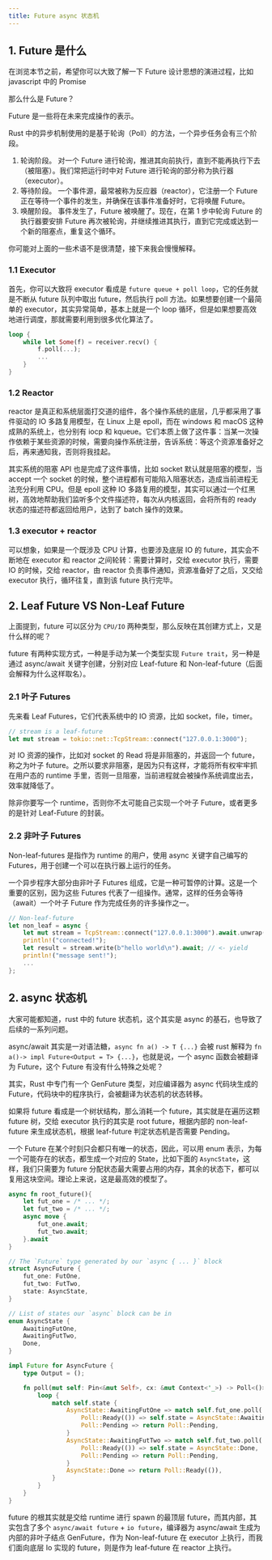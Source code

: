 ```yaml
---
title: Future async 状态机 
---
```


## 1. Future 是什么

在浏览本节之前，希望你可以大致了解一下 Future 设计思想的演进过程，比如 javascript 中的 Promise

那么什么是 Future？

Future 是一些将在未来完成操作的表示。

Rust 中的异步机制使用的是基于轮询（Poll）的方法，一个异步任务会有三个阶段。

1. 轮询阶段。 对一个 Future 进行轮询，推进其向前执行，直到不能再执行下去（被阻塞）。我们常把运行时中对 Future 进行轮询的部分称为执行器（executor）。
2. 等待阶段。 一个事件源，最常被称为反应器（reactor），它注册一个 Future 正在等待一个事件的发生，并确保在该事件准备好时，它将唤醒 Future。
3. 唤醒阶段。 事件发生了，Future 被唤醒了。现在，在第 1 步中轮询 Future 的执行器要安排 Future 再次被轮询，并继续推进其执行，直到它完成或达到一个新的阻塞点，重复这个循环。

你可能对上面的一些术语不是很清楚，接下来我会慢慢解释。

### 1.1 Executor

首先，你可以大致将 executor 看成是 `future queue + poll loop`，它的任务就是不断从 future 队列中取出 future，然后执行 poll 方法。如果想要创建一个最简单的 executor，其实异常简单，基本上就是一个 loop 循环，但是如果想要高效地进行调度，那就需要利用到很多优化算法了。

```rust
loop {
    while let Some(f) = receiver.recv() {
        f.poll(...);
        ...
    }
}
```

### 1.2 Reactor

reactor 是真正和系统层面打交道的组件，各个操作系统的底层，几乎都采用了事件驱动的 IO 多路复用模型，在 Linux 上是 epoll，而在 windows 和 macOS 这种成熟的系统上，也分别有 iocp 和 kqueue。它们本质上做了这件事：当某一次操作依赖于某些资源的时候，需要向操作系统注册，告诉系统：等这个资源准备好之后，再来通知我，否则将我挂起。

其实系统的阻塞 API 也是完成了这件事情，比如 socket 默认就是阻塞的模型，当 accept 一个 socket 的时候，整个进程都有可能陷入阻塞状态，造成当前进程无法充分利用 CPU。但是 epoll 这种 IO 多路复用的模型，其实可以通过一个红黑树，高效地帮助我们监听多个文件描述符，每次从内核返回，会将所有的 ready 状态的描述符都返回给用户，达到了 batch 操作的效果。

### 1.3 executor + reactor

可以想象，如果是一个既涉及 CPU 计算，也要涉及底层 IO 的 future，其实会不断地在 executor 和 reactor 之间轮转：需要计算时，交给 executor 执行，需要 IO 的时候，交给 reactor，由 reactor 负责事件通知，资源准备好了之后，又交给 executor 执行，循环往复，直到该 future 执行完毕。

## 2. Leaf Future VS Non-Leaf Future

上面提到，future 可以区分为 `CPU/IO` 两种类型，那么反映在其创建方式上，又是什么样的呢？

future 有两种实现方式，一种是手动为某一个类型实现 `Future trait`，另一种是通过 async/await 关键字创建，分别对应 Leaf-future 和 Non-leaf-future（后面会解释为什么这样取名）。

### 2.1 叶子 Futures

先来看 Leaf Futures，它们代表系统中的 IO 资源，比如 socket，file，timer。

```rust
// stream is a leaf-future
let mut stream = tokio::net::TcpStream::connect("127.0.0.1:3000");
```

对 IO 资源的操作，比如对 socket 的 Read 将是非阻塞的，并返回一个 future，称之为叶子 future。之所以要求非阻塞，是因为只有这样，才能将所有权牢牢抓在用户态的 runtime 手里，否则一旦阻塞，当前进程就会被操作系统调度出去，效率就降低了。

除非你要写一个 runtime，否则你不太可能自己实现一个叶子 Future，或者更多的是针对 Leaf-Future 的封装。

<!-- 你也不太可能将一个叶子 Future 传给一个 runtime 然后单独运行完成，你读了下一段就会明白。 -->

### 2.2 非叶子 Futures

Non-leaf-futures 是指作为 runtime 的用户，使用 async 关键字自己编写的 Futures，用于创建一个可以在执行器上运行的任务。

一个异步程序大部分由非叶子 Futures 组成，它是一种可暂停的计算。这是一个重要的区别，因为这些 Futures 代表了一组操作。通常，这样的任务会等待（await）一个叶子 Future 作为完成任务的许多操作之一。

```rust
// Non-leaf-future
let non_leaf = async {
    let mut stream = TcpStream::connect("127.0.0.1:3000").await.unwrap();// <- yield
    println!("connected!");
    let result = stream.write(b"hello world\n").await; // <- yield
    println!("message sent!");
    ...
};
```

## 2. async 状态机

大家可能都知道，rust 中的 future 状态机，这个其实是 async 的基石，也导致了后续的一系列问题。

async/await 其实是一对语法糖，`async fn a() -> T {...}` 会被 rust 解释为 `fn a()-> impl Future<Output = T> {...}`，也就是说，一个 async 函数会被翻译为 Future，这个 Future 有没有什么特殊之处呢？

其实，Rust 中专门有一个 GenFuture 类型，对应编译器为 async 代码块生成的 Future，代码块中的程序执行，会被翻译为状态机的状态转移。

如果将 future 看成是一个树状结构，那么消耗一个 future，其实就是在遍历这颗 future 树，交给 executor 执行的其实是 root future，根据内部的 non-leaf-future 来生成状态机，根据 leaf-future 判定状态机是否需要 Pending。

一个 Future 在某个时刻只会都只有唯一的状态，因此，可以用 enum 表示，为每一个可能存在的状态，都生成一个对应的 State，比如下面的 `AsyncState`，这样，我们只需要为 future 分配状态最大需要占用的内存，其余的状态下，都可以复用这块空间。理论上来说，这是最高效的模型了。


```rust
async fn root_future(){
    let fut_one = /* ... */;
    let fut_two = /* ... */;
    async move {
        fut_one.await;
        fut_two.await;
    }.await
}
```

```rust
// The `Future` type generated by our `async { ... }` block
struct AsyncFuture {
    fut_one: FutOne,
    fut_two: FutTwo,
    state: AsyncState,
}

// List of states our `async` block can be in
enum AsyncState {
    AwaitingFutOne,
    AwaitingFutTwo,
    Done,
}

impl Future for AsyncFuture {
    type Output = ();

    fn poll(mut self: Pin<&mut Self>, cx: &mut Context<'_>) -> Poll<()> {
        loop {
            match self.state {
                AsyncState::AwaitingFutOne => match self.fut_one.poll(..) {
                    Poll::Ready(()) => self.state = AsyncState::AwaitingFutTwo,
                    Poll::Pending => return Poll::Pending,
                }
                AsyncState::AwaitingFutTwo => match self.fut_two.poll(..) {
                    Poll::Ready(()) => self.state = AsyncState::Done,
                    Poll::Pending => return Poll::Pending,
                }
                AsyncState::Done => return Poll::Ready(()),
            }
        }
    }
}

```

future 的根其实就是交给 runtime 进行 spawn 的最顶层 future，而其内部，其实包含了多个 `async/await future` + `io future`，编译器为 async/await 生成为内部的非叶子结点 GenFuture，作为 Non-leaf-future 在 executor 上执行，而我们面向底层 Io 实现的 future，则是作为 leaf-future 在 reactor 上执行。
